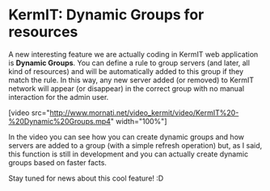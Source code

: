 # KermIT: Dynamic Groups for resources

A new interesting feature we are actually coding in KermIT web application is <strong>Dynamic Groups</strong>. You can define a rule to group servers (and later, all kind of resources) and will be automatically added to this group if they match the rule. In this way, any new server added (or removed) to KermIT network will appear (or disappear) in the correct group with no manual interaction for the admin user.

[video src="http://www.mornati.net/video_kermit/video/KermIT%20-%20Dynamic%20Groups.mp4" width="100%"]

In the video you can see how you can create dynamic groups and how servers are added to a group (with a simple refresh operation) but, as I said, this function is still in development and you can actually create dynamic groups based on faster facts.

Stay tuned for news about this cool feature! :D

&nbsp;